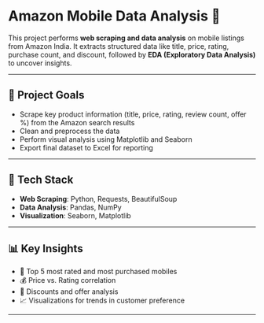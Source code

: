 # Amazon Mobile Data Analysis 📱

This project performs **web scraping and data analysis** on mobile listings from Amazon India. It extracts structured data like title, price, rating, purchase count, and discount, followed by **EDA (Exploratory Data Analysis)** to uncover insights.

---

## 📌 Project Goals

- Scrape key product information (title, price, rating, review count, offer %) from the Amazon search results
- Clean and preprocess the data
- Perform visual analysis using Matplotlib and Seaborn
- Export final dataset to Excel for reporting

---

## 🧪 Tech Stack

- **Web Scraping**: Python, Requests, BeautifulSoup  
- **Data Analysis**: Pandas, NumPy  
- **Visualization**: Seaborn, Matplotlib

---

## 📊 Key Insights

- 📌 Top 5 most rated and most purchased mobiles
- 💰 Price vs. Rating correlation
- 🛒 Discounts and offer analysis
- 📈 Visualizations for trends in customer preference

---
